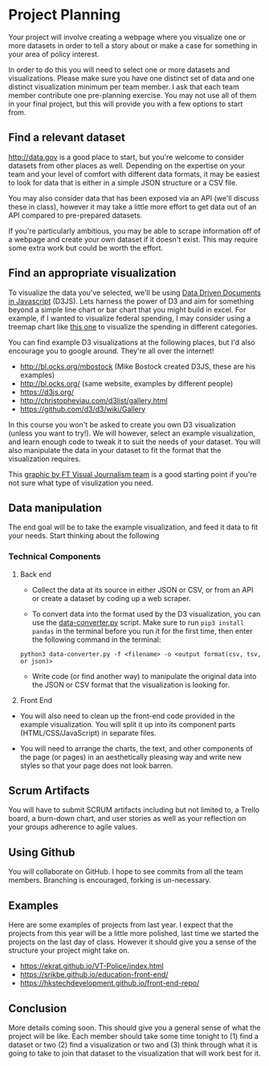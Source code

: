 # Project Planning

Your project will involve creating a webpage where you visualize one or more datasets in order to tell a story about or make a case for something in your area of policy interest.

In order to do this you will need to select one or more datasets and visualizations. Please make sure you have one distinct set of data and one distinct visualization minimum per team member. I ask that each team member contribute one pre-planning exercise. You may not use all of them in your final project, but this will provide you with a few options to start from.

## Find a relevant dataset

http://data.gov is a good place to start, but you're welcome to consider datasets from other places as well. Depending on the expertise on your team and your level of comfort with different data formats, it may be easiest to look for data that is either in a simple JSON structure or a CSV file.

You may also consider data that has been exposed via an API (we'll discuss these in class), however it may take a little more effort to get data out of an API compared to pre-prepared datasets.

If you're particularly ambitious, you may be able to scrape information off of a webpage and create your own dataset if it doesn't exist. This may require some extra work but could be worth the effort.

## Find an appropriate visualization

To visualize the data you've selected, we'll be using [Data Driven Documents in Javascript](https://d3js.org/) (D3JS). Lets harness the power of D3 and aim for something beyond a simple line chart or bar chart that you might build in excel. For example, if I wanted to visualize federal spending, I may consider using a treemap chart like [this one](https://bl.ocks.org/mbostock/8fe6fa6ed1fa976e5dd76cfa4d816fec) to visualize the spending in different categories.

You can find example D3 visualizations at the following places, but I'd also encourage you to google around. They're all over the internet!

- http://bl.ocks.org/mbostock (Mike Bostock created D3JS, these are his examples)
- http://bl.ocks.org/ (same website, examples by different people)
- https://d3js.org/
- http://christopheviau.com/d3list/gallery.html
- https://github.com/d3/d3/wiki/Gallery

In this course you won't be asked to create you own D3 visualization (unless you want to try!). We will however, select an example visualization, and learn enough code to tweak it to suit the needs of your dataset. You will also manipulate the data in your dataset to fit the format that the visualization requires.

This [graphic by FT Visual Journalism team](https://github.com/ft-interactive/chart-doctor/tree/master/visual-vocabulary) is a good starting point if you're not sure what type of visulization you need.

## Data manipulation

The end goal will be to take the example visualization, and feed it data to fit your needs. Start thinking about the following

### Technical Components

1. Back end

   - Collect the data at its source in either JSON or CSV, or from an API or create a dataset by coding up a web scraper.

   - To convert data into the format used by the D3 visualization, you can use the [data-converter.py](https://github.com/dmil/code4policy/blob/master/data-converter.py) script. Make sure to run `pip3 install pandas` in the terminal before you run it for the first time, then enter the following command in the terminal:
   ```
   python3 data-converter.py -f <filename> -o <output format(csv, tsv, or json)>
   ```
   
   - Write code (or find another way) to manipulate the original data into the JSON or CSV format that the visualization is looking for.

2. Front End

  - You will also need to clean up the front-end code provided in the example visualization. You will split it up into its component parts (HTML/CSS/JavaScript) in separate files.

  - You will need to arrange the charts, the text, and other components of the page (or pages) in an aesthetically pleasing way and write new styles so that your page does not look barren.

## Scrum Artifacts

You will have to submit SCRUM artifacts including but not limited to, a Trello board, a burn-down chart, and user stories as well as your reflection on your groups adherence to agile values.

## Using Github

You will collaborate on GitHub. I hope to see commits from all the team members. Branching is encouraged, forking is un-necessary.

## Examples

Here are some examples of projects from last year. I expect that the projects from this year will be a little more polished, last time we started the projects on the last day of class. However it should give you a sense of the structure your project might take on.

* https://ekrat.github.io/VT-Police/index.html
* https://srikbe.github.io/education-front-end/
* https://hkstechdevelopment.github.io/front-end-repo/

## Conclusion

More details coming soon. This should give you a general sense of what the project will be like. Each member should take some time tonight to (1) find a dataset or two (2) find a visualization or two and (3) think through what it is going to take to join that dataset to the visualization that will work best for it.
